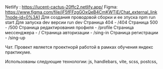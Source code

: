 Netlify : https://lucent-cactus-20ffc2.netlify.app/
Figma: https://www.figma.com/file/jF5fFFzgGOxQeB4CmKWTiE/Chat_external_link?node-id=0%3A1
Для создания проводовой сборки и ее зпуска npm run start
Для запуска dev версии run dev
Страница 404 - /404
Страница 500 - /500
Страница редактирования профиля - /profile
Страница мессенджера - /
Страница авторизации - /sing-in
Страница регистрации - /sing-up

Чат. Провект является проектнорй работой в рамках обучения яндекс практикуме.

Использованы следующие технологии: js, handlebars, vite, scss, postcss, 